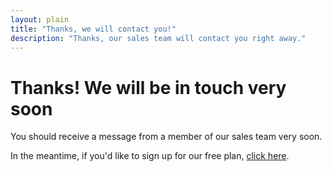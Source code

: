 ```yaml
---
layout: plain
title: "Thanks, we will contact you!"
description: "Thanks, our sales team will contact you right away."
---
```


# Thanks! We will be in touch very soon

You should receive a message from a member of our sales team very soon.

In the meantime, if you'd like to sign up for our free plan, [click here](https://meeting.is/ss/signup#email).
